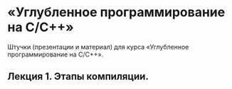 # «Углубленное программирование на C/C++»
Штучки (презентации и материал) для курса «Углубленное программирование на C/C++».

## Лекция 1. Этапы компиляции.
